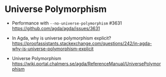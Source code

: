 # Universe Polymorphism

* Performance with `--no-universe-polymorphism` #3631
https://github.com/agda/agda/issues/3631

* In Agda, why is universe polymorphism explicit?
https://proofassistants.stackexchange.com/questions/242/in-agda-why-is-universe-polymorphism-explicit

* Universe Polymorphism
https://wiki.portal.chalmers.se/agda/ReferenceManual/UniversePolymorphism
